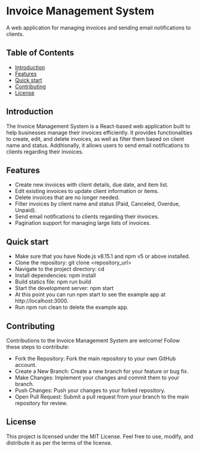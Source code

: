 # Invoice Management System

A web application for managing invoices and sending email notifications to clients.

## Table of Contents

- [Introduction](#introduction)
- [Features](#features)
- [Quick start](#quickstart)
- [Contributing](#contributing)
- [License](#license)

## Introduction

The Invoice Management System is a React-based web application built to help businesses manage their invoices efficiently. It provides functionalities to create, edit, and delete invoices, as well as filter them based on client name and status. Additionally, it allows users to send email notifications to clients regarding their invoices.

## Features

- Create new invoices with client details, due date, and item list.
- Edit existing invoices to update client information or items.
- Delete invoices that are no longer needed.
- Filter invoices by client name and status (Paid, Canceled, Overdue, Unpaid).
- Send email notifications to clients regarding their invoices.
- Pagination support for managing large lists of invoices.

## Quick start

- Make sure that you have Node.js v8.15.1 and npm v5 or above installed.
- Clone the repository: git clone <repository_url>
- Navigate to the project directory: cd <project-directory>
- Install dependencies: npm install
- Build statics file: npm run build
- Start the development server: npm start
- At this point you can run npm start to see the example app at http://localhost:3000.
- Run npm run clean to delete the example app.

## Contributing

Contributions to the Invoice Management System are welcome! Follow these steps to contribute:

- Fork the Repository: Fork the main repository to your own GitHub account.
- Create a New Branch: Create a new branch for your feature or bug fix.
- Make Changes: Implement your changes and commit them to your branch.
- Push Changes: Push your changes to your forked repository.
- Open Pull Request: Submit a pull request from your branch to the main repository for review.

## License

This project is licensed under the MIT License. Feel free to use, modify, and distribute it as per the terms of the license.
